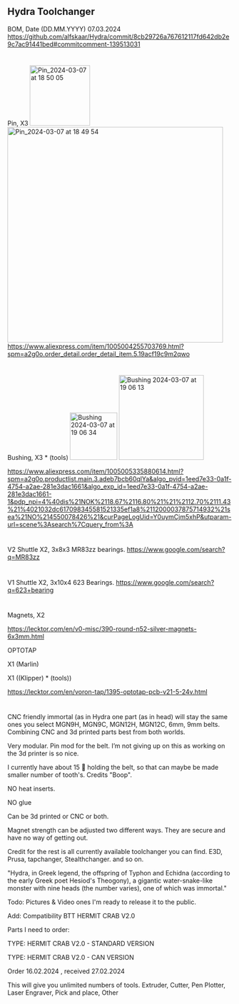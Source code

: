 ## Hydra Toolchanger

BOM, Date (DD.MM.YYYY) 07.03.2024
https://github.com/alfskaar/Hydra/commit/8cb29726a767612117fd642db2e9c7ac91441bed#commitcomment-139513031

#

Pin, X3
<img width="135" alt="Pin_2024-03-07 at 18 50 05" src="https://github.com/alfskaar/Hydra/assets/31868161/6185ba89-0f6f-4dcc-b056-ccb20392aa4d">
<img width="483" alt="Pin_2024-03-07 at 18 49 54" src="https://github.com/alfskaar/Hydra/assets/31868161/eb194f39-679a-4cb4-9227-06a30563873d">
https://www.aliexpress.com/item/1005004255703769.html?spm=a2g0o.order_detail.order_detail_item.5.19acf19c9m2qwo

#

Bushing, X3 * (tools)
<img width="106" alt="Bushing 2024-03-07 at 19 06 34" src="https://github.com/alfskaar/Hydra/assets/31868161/7c34069d-42de-4e2f-86f9-eac2bfdfe223">
<img width="190" alt="Bushing 2024-03-07 at 19 06 13" src="https://github.com/alfskaar/Hydra/assets/31868161/8f7fdd81-2394-4efd-b3ed-29062f637ebc">

https://www.aliexpress.com/item/1005005335880614.html?spm=a2g0o.productlist.main.3.adeb7bcb60qlYa&algo_pvid=1eed7e33-0a1f-4754-a2ae-281e3dac1661&algo_exp_id=1eed7e33-0a1f-4754-a2ae-281e3dac1661-1&pdp_npi=4%40dis%21NOK%2118.67%2116.80%21%21%2112.70%2111.43%21%4021032dc617098345581521335ef1a8%2112000037875714932%21sea%21NO%214550078426%21&curPageLogUid=Y0uymCjm5xhP&utparam-url=scene%3Asearch%7Cquery_from%3A

#
V2 Shuttle
X2, 3x8x3 MR83zz bearings.
https://www.google.com/search?q=MR83zz
#
V1 Shuttle
X2, 3x10x4 623 Bearings.
https://www.google.com/search?q=623+bearing
#
Magnets, X2

https://lecktor.com/en/v0-misc/390-round-n52-silver-magnets-6x3mm.html

OPTOTAP

X1 (Marlin)

X1 ((Klipper) * (tools))

https://lecktor.com/en/voron-tap/1395-optotap-pcb-v21-5-24v.html
#


CNC friendly
immortal (as in Hydra one part (as in head) will stay the same ones you select MGN9H, MGN9C, MGN12H, MGN12C, 6mm, 9mm belts.
Combining  CNC and 3d printed parts best from both worlds.

Very modular.
Pin mod for the belt. I’m not giving up on this as working on the 3d printer is so nice.

I currently have about 15 🦷 holding the belt, so that can maybe be made smaller number of tooth's. Credits "Boop".

NO heat inserts.

NO glue

Can be 3d printed or CNC or both.

Magnet strength can be adjusted two different ways. They are secure and have no way of getting out.

Credit for the rest is all currently available toolchanger you can find. E3D, Prusa, tapchanger, Stealthchanger. and so on.

"Hydra, in Greek legend, the offspring of Typhon and Echidna (according to the early Greek poet Hesiod's Theogony), a gigantic water-snake-like monster with nine heads (the number varies), one of which was immortal."

Todo:
Pictures & Video ones I'm ready to release it to the public.


Add: Compatibility
BTT HERMIT CRAB V2.0

Parts I need to order:

TYPE: HERMIT CRAB V2.0 - STANDARD VERSION

TYPE: HERMIT CRAB V2.0 - CAN VERSION

Order 16.02.2024 , received 27.02.2024

This will give you unlimited numbers of tools.
Extruder,
Cutter,
Pen Plotter,
Laser Engraver,
Pick and place,
Other 
